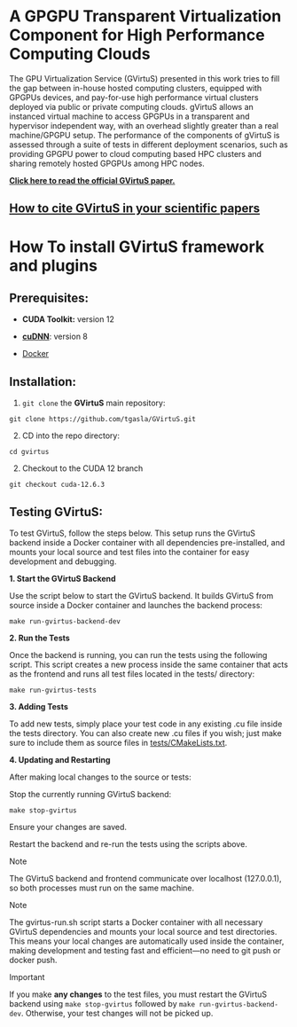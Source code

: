 # A GPGPU Transparent Virtualization Component for High Performance Computing Clouds

The GPU Virtualization Service (GVirtuS) presented in this work tries to fill the gap between in-house hosted computing clusters, equipped with GPGPUs devices, and pay-for-use high performance virtual clusters deployed via public or private computing clouds. gVirtuS allows an instanced virtual machine to access GPGPUs in a transparent and hypervisor independent way, with an overhead slightly greater than a real machine/GPGPU setup. The performance of the components of gVirtuS is assessed through a suite of tests in different deployment scenarios, such as providing GPGPU power to cloud computing based HPC clusters and sharing remotely hosted GPGPUs among HPC nodes.

**[Click here to read the official GVirtuS paper.](https://link.springer.com/chapter/10.1007/978-3-642-15277-1_37)**

## [How to cite GVirtuS in your scientific papers](CITATIONS.md)

# How To install GVirtuS framework and plugins
## Prerequisites:

* **CUDA Toolkit:** version 12

* **[cuDNN](https://developer.nvidia.com/cudnn-downloads)**: version 8

* [Docker](https://docs.docker.com/engine/install/)

## Installation:

1) `git clone` the **GVirtuS** main repository: 

```   
git clone https://github.com/tgasla/GVirtuS.git
```

2) CD into the repo directory:

```
cd gvirtus
```

2) Checkout to the CUDA 12 branch

```
git checkout cuda-12.6.3
```

## Testing GVirtuS:

To test GVirtuS, follow the steps below. This setup runs the GVirtuS backend inside a Docker container with all dependencies pre-installed, and mounts your local source and test files into the container for easy development and debugging.

**1. Start the GVirtuS Backend**

Use the script below to start the GVirtuS backend. It builds GVirtuS from source inside a Docker container and launches the backend process:

```
make run-gvirtus-backend-dev
```

**2. Run the Tests**

Once the backend is running, you can run the tests using the following script. This script creates a new process inside the same container that acts as the frontend and runs all test files located in the tests/ directory:

```
make run-gvirtus-tests
```

**3. Adding Tests**

To add new tests, simply place your test code in any existing .cu file inside the tests directory. You can also create new .cu files if you wish; just make sure to include them as source files in [tests/CMakeLists.txt](tests/CMakeLists.txt#L32).

**4. Updating and Restarting**

After making local changes to the source or tests:

Stop the currently running GVirtuS backend:

```
make stop-gvirtus
```

Ensure your changes are saved.

Restart the backend and re-run the tests using the scripts above.

> [!NOTE]
> The GVirtuS backend and frontend communicate over localhost (127.0.0.1), so both processes must run on the same machine.

> [!NOTE]
> The gvirtus-run.sh script starts a Docker container with all necessary GVirtuS dependencies and mounts your local source and test directories. This means your local changes are automatically used inside the container, making development and testing fast and efficient—no need to git push or docker push.

> [!IMPORTANT]
> If you make **any changes** to the test files, you must restart the GVirtuS backend using `make stop-gvirtus` followed by `make run-gvirtus-backend-dev`. Otherwise, your test changes will not be picked up.